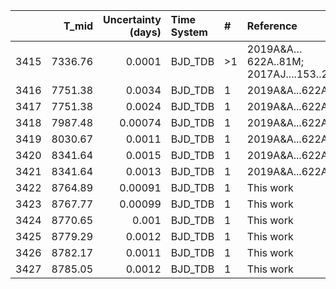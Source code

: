 |      |   T_mid |   Uncertainty (days) | Time System   | #   | Reference                              |
|-----:|--------:|---------------------:|:--------------|:----|:---------------------------------------|
| 3415 | 7336.76 |              0.0001  | BJD_TDB       | >1  | 2019A&A…622A..81M; 2017AJ....153..200A |
| 3416 | 7751.38 |              0.0034  | BJD_TDB       | 1   | 2019A&A...622A..81M                    |
| 3417 | 7751.38 |              0.0024  | BJD_TDB       | 1   | 2019A&A...622A..81M                    |
| 3418 | 7987.48 |              0.00074 | BJD_TDB       | 1   | 2019A&A...622A..81M                    |
| 3419 | 8030.67 |              0.0011  | BJD_TDB       | 1   | 2019A&A...622A..81M                    |
| 3420 | 8341.64 |              0.0015  | BJD_TDB       | 1   | 2019A&A...622A..81M                    |
| 3421 | 8341.64 |              0.0013  | BJD_TDB       | 1   | 2019A&A...622A..81M                    |
| 3422 | 8764.89 |              0.00091 | BJD_TDB       | 1   | This work                              |
| 3423 | 8767.77 |              0.00099 | BJD_TDB       | 1   | This work                              |
| 3424 | 8770.65 |              0.001   | BJD_TDB       | 1   | This work                              |
| 3425 | 8779.29 |              0.0012  | BJD_TDB       | 1   | This work                              |
| 3426 | 8782.17 |              0.0011  | BJD_TDB       | 1   | This work                              |
| 3427 | 8785.05 |              0.0012  | BJD_TDB       | 1   | This work                              |
